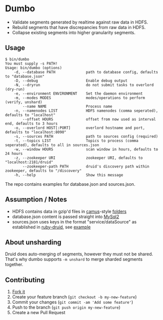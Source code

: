 # Dumbo

* Validate segments generated by realtime against raw data in HDFS.
* Rebuild segments that have discrepancies from raw data in HDFS.
* Collapse existing segments into higher granularity segments.

## Usage

```
$ bin/dumbo
You must supply -s PATH!
Usage: bin/dumbo (options)
    -d, --database PATH              path to database config, defaults to "database.json"
    -D, --debug                      Enable debug output
    -N, --dryrun                     do not submit tasks to overlord (dry-run)
    -e, --environment ENVIRONMENT    Set the daemon environment
    -m, --modes MODES                modes/operations to perform (verify, unshard)
        --name NAME                  Process name
    -n, --namenodes LIST             HDFS namenodes (comma seperated), defaults to "localhost"
        --offset HOURS               offset from now used as interval end, defaults to 3 hours
    -o, --overlord HOST[:PORT]       overlord hostname and port, defaults to "localhost:8090"
    -s, --sources PATH               path to sources config (required)
    -t, --topics LIST                Topics to process (comma seperated), defaults to all in sources.json
    -w, --window HOURS               scan window in hours, defaults to 24 hours
    -z, --zookeeper URI              zookeeper URI, defaults to "localhost:2181/druid"
        --zookeeper-path PATH        druid's discovery path within zookeeper, defaults to "/discovery"
    -h, --help                       Show this message
```

The repo contains examples for database.json and sources.json.

## Assumption / Notes

* HDFS contains data in gzip'd files in [camus](https://github.com/liquidm/camus)-style [folders](https://github.com/liquidm/druid-dumbo/blob/master/lib/dumbo/firehose/hdfs.rb#L65)
* database.json content is passed straight into [MySql2](http://api.rubyonrails.org/classes/ActiveRecord/ConnectionAdapters/MysqlAdapter.html)
* sources.json uses keys in the format "service/dataSource" as established in [ruby-druid](https://github.com/ruby-druid/ruby-druid), see [example](https://github.com/liquidm/druid-dumbo/blob/master/sources.json.example#L27)

## About unsharding

Druid does auto-merging of segments, however they must not be shared. That's why dumbo supports ```-m unshard``` to merge sharded segments together.

## Contributing

1. [Fork it](https://github.com/liquidm/druid-dumbo/fork)
2. Create your feature branch (`git checkout -b my-new-feature`)
3. Commit your changes (`git commit -am 'Add some feature'`)
4. Push to the branch (`git push origin my-new-feature`)
5. Create a new Pull Request
